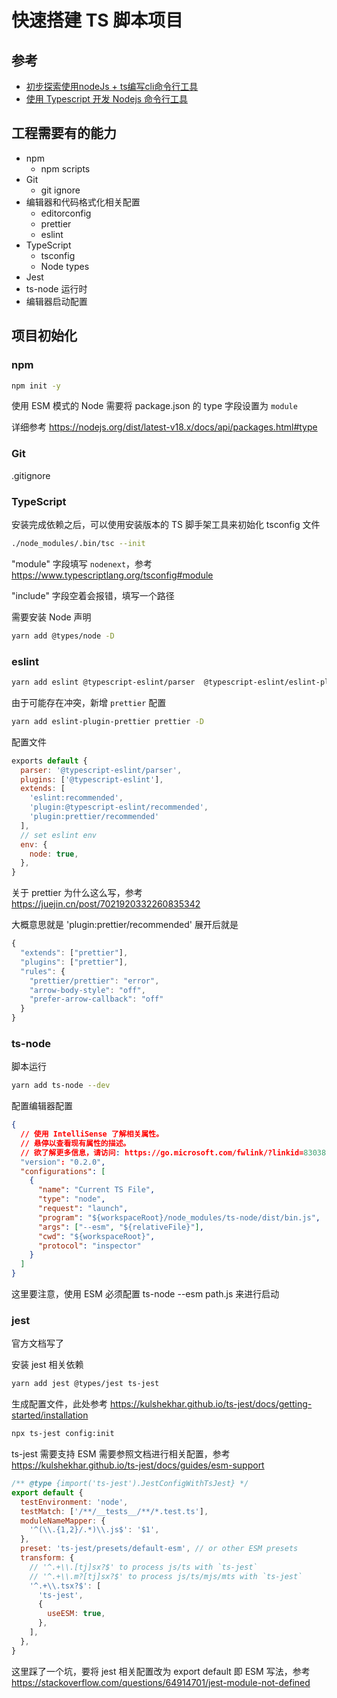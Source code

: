 # 快速搭建 TS 脚本项目

## 参考

- [初步探索使用nodeJs + ts编写cli命令行工具](https://juejin.cn/post/7081466655150178340)
- [使用 Typescript 开发 Nodejs 命令行工具](http://aining.online/2020/11/07/nodejs-cli-with-typescript/)

## 工程需要有的能力

- npm
  - npm scripts
- Git
  - git ignore
- 编辑器和代码格式化相关配置
  - editorconfig
  - prettier
  - eslint
- TypeScript
  - tsconfig
  - Node types
- Jest
- ts-node 运行时
- 编辑器启动配置

## 项目初始化

### npm

```sh
npm init -y
```

使用 ESM 模式的 Node 需要将 package.json 的 type 字段设置为 `module`

详细参考 https://nodejs.org/dist/latest-v18.x/docs/api/packages.html#type

### Git

.gitignore

### TypeScript

安装完成依赖之后，可以使用安装版本的 TS 脚手架工具来初始化 tsconfig 文件

```sh
./node_modules/.bin/tsc --init
```

"module" 字段填写 `nodenext`，参考 https://www.typescriptlang.org/tsconfig#module

"include" 字段空着会报错，填写一个路径

需要安装 Node 声明

```sh
yarn add @types/node -D
```

### eslint

```sh
yarn add eslint @typescript-eslint/parser  @typescript-eslint/eslint-plugin
```

由于可能存在冲突，新增 `prettier` 配置

```sh
yarn add eslint-plugin-prettier prettier -D
```

配置文件

```js
exports default {
  parser: '@typescript-eslint/parser',
  plugins: ['@typescript-eslint'],
  extends: [
    'eslint:recommended',
    'plugin:@typescript-eslint/recommended',
    'plugin:prettier/recommended'
  ],
  // set eslint env
  env: {
    node: true,
  },
}
```

关于 prettier 为什么这么写，参考 https://juejin.cn/post/7021920332260835342

大概意思就是 'plugin:prettier/recommended' 展开后就是

```js
{
  "extends": ["prettier"],
  "plugins": ["prettier"],
  "rules": {
    "prettier/prettier": "error",
    "arrow-body-style": "off",
    "prefer-arrow-callback": "off"
  }
}
```

### ts-node

脚本运行

```sh
yarn add ts-node --dev
```

配置编辑器配置

```json
{
  // 使用 IntelliSense 了解相关属性。
  // 悬停以查看现有属性的描述。
  // 欲了解更多信息，请访问: https://go.microsoft.com/fwlink/?linkid=830387
  "version": "0.2.0",
  "configurations": [
    {
      "name": "Current TS File",
      "type": "node",
      "request": "launch",
      "program": "${workspaceRoot}/node_modules/ts-node/dist/bin.js",
      "args": ["--esm", "${relativeFile}"],
      "cwd": "${workspaceRoot}",
      "protocol": "inspector"
    }
  ]
}
```

这里要注意，使用 ESM 必须配置 ts-node --esm path.js 来进行启动

### jest

官方文档写了

安装 jest 相关依赖

```sh
yarn add jest @types/jest ts-jest
```

生成配置文件，此处参考 https://kulshekhar.github.io/ts-jest/docs/getting-started/installation

```sh
npx ts-jest config:init
```

ts-jest 需要支持 ESM 需要参照文档进行相关配置，参考 https://kulshekhar.github.io/ts-jest/docs/guides/esm-support

```js
/** @type {import('ts-jest').JestConfigWithTsJest} */
export default {
  testEnvironment: 'node',
  testMatch: ['/**/__tests__/**/*.test.ts'],
  moduleNameMapper: {
    '^(\\.{1,2}/.*)\\.js$': '$1',
  },
  preset: 'ts-jest/presets/default-esm', // or other ESM presets
  transform: {
    // '^.+\\.[tj]sx?$' to process js/ts with `ts-jest`
    // '^.+\\.m?[tj]sx?$' to process js/ts/mjs/mts with `ts-jest`
    '^.+\\.tsx?$': [
      'ts-jest',
      {
        useESM: true,
      },
    ],
  },
}
```

这里踩了一个坑，要将 jest 相关配置改为 export default 即 ESM 写法，参考 https://stackoverflow.com/questions/64914701/jest-module-not-defined
